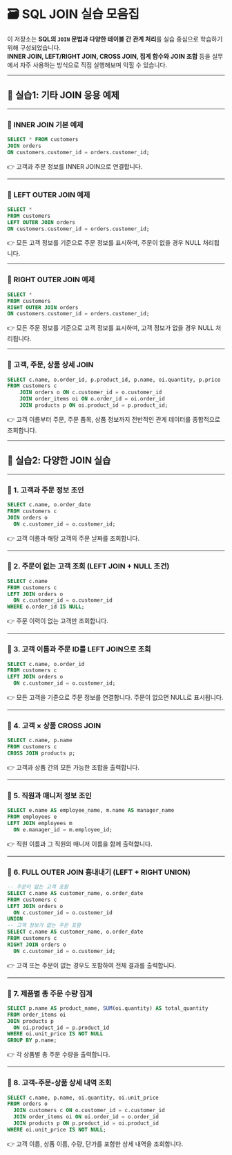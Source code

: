 
# 🗃️ SQL JOIN 실습 모음집

이 저장소는 **SQL의 `JOIN` 문법과 다양한 테이블 간 관계 처리**를 실습 중심으로 학습하기 위해 구성되었습니다.  
**INNER JOIN, LEFT/RIGHT JOIN, CROSS JOIN, 집계 함수와 JOIN 조합** 등을 실무에서 자주 사용하는 방식으로 직접 실행해보며 익힐 수 있습니다.

---

## 📁 실습1: 기타 JOIN 응용 예제

---

### 📌 INNER JOIN 기본 예제

```sql
SELECT * FROM customers
JOIN orders
ON customers.customer_id = orders.customer_id;
```

👉 고객과 주문 정보를 INNER JOIN으로 연결합니다.

---

### 📌 LEFT OUTER JOIN 예제

```sql
SELECT *
FROM customers
LEFT OUTER JOIN orders 
ON customers.customer_id = orders.customer_id;
```

👉 모든 고객 정보를 기준으로 주문 정보를 표시하며, 주문이 없을 경우 NULL 처리됩니다.

---

### 📌 RIGHT OUTER JOIN 예제

```sql
SELECT * 
FROM customers
RIGHT OUTER JOIN orders 
ON customers.customer_id = orders.customer_id;
```

👉 모든 주문 정보를 기준으로 고객 정보를 표시하며, 고객 정보가 없을 경우 NULL 처리됩니다.

---

### 📌 고객, 주문, 상품 상세 JOIN

```sql
SELECT c.name, o.order_id, p.product_id, p.name, oi.quantity, p.price
FROM customers c
    JOIN orders o ON c.customer_id = o.customer_id
    JOIN order_items oi ON o.order_id = oi.order_id
    JOIN products p ON oi.product_id = p.product_id;
```

👉 고객 이름부터 주문, 주문 품목, 상품 정보까지 전반적인 관계 데이터를 종합적으로 조회합니다.

---

## 📁 실습2: 다양한 JOIN 실습

---

### 📌 1. 고객과 주문 정보 조인

```sql
SELECT c.name, o.order_date
FROM customers c
JOIN orders o
  ON c.customer_id = o.customer_id;
```

👉 고객 이름과 해당 고객의 주문 날짜를 조회합니다.

---

### 📌 2. 주문이 없는 고객 조회 (LEFT JOIN + NULL 조건)

```sql
SELECT c.name 
FROM customers c
LEFT JOIN orders o
  ON c.customer_id = o.customer_id
WHERE o.order_id IS NULL;
```

👉 주문 이력이 없는 고객만 조회합니다.

---

### 📌 3. 고객 이름과 주문 ID를 LEFT JOIN으로 조회

```sql
SELECT c.name, o.order_id
FROM customers c
LEFT JOIN orders o
  ON c.customer_id = o.customer_id;
```

👉 모든 고객을 기준으로 주문 정보를 연결합니다. 주문이 없으면 NULL로 표시됩니다.

---

### 📌 4. 고객 × 상품 CROSS JOIN

```sql
SELECT c.name, p.name
FROM customers c
CROSS JOIN products p;
```

👉 고객과 상품 간의 모든 가능한 조합을 출력합니다.

---

### 📌 5. 직원과 매니저 정보 조인

```sql
SELECT e.name AS employee_name, m.name AS manager_name
FROM employees e
LEFT JOIN employees m
  ON e.manager_id = m.employee_id;
```

👉 직원 이름과 그 직원의 매니저 이름을 함께 출력합니다.

---

### 📌 6. FULL OUTER JOIN 흉내내기 (LEFT + RIGHT UNION)

```sql
-- 주문이 없는 고객 포함
SELECT c.name AS customer_name, o.order_date
FROM customers c
LEFT JOIN orders o
  ON c.customer_id = o.customer_id
UNION
-- 고객 정보가 없는 주문 포함
SELECT c.name AS customer_name, o.order_date
FROM customers c
RIGHT JOIN orders o
  ON c.customer_id = o.customer_id;
```

👉 고객 또는 주문이 없는 경우도 포함하여 전체 결과를 출력합니다.

---

### 📌 7. 제품별 총 주문 수량 집계

```sql
SELECT p.name AS product_name, SUM(oi.quantity) AS total_quantity
FROM order_items oi
JOIN products p
  ON oi.product_id = p.product_id
WHERE oi.unit_price IS NOT NULL
GROUP BY p.name;
```

👉 각 상품별 총 주문 수량을 출력합니다.

---

### 📌 8. 고객-주문-상품 상세 내역 조회

```sql
SELECT c.name, p.name, oi.quantity, oi.unit_price
FROM orders o
  JOIN customers c ON o.customer_id = c.customer_id
  JOIN order_items oi ON oi.order_id = o.order_id
  JOIN products p ON p.product_id = oi.product_id
WHERE oi.unit_price IS NOT NULL;
```

👉 고객 이름, 상품 이름, 수량, 단가를 포함한 상세 내역을 조회합니다.
